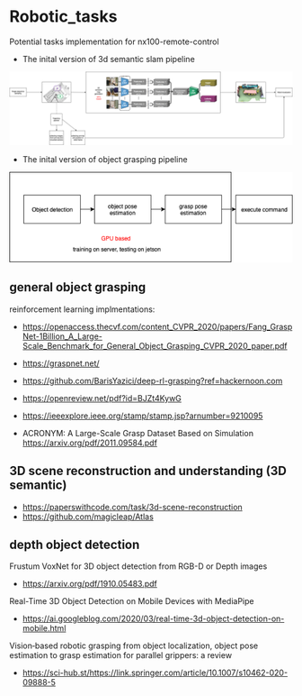 # Robotic_tasks
Potential tasks implementation for nx100-remote-control

- The inital version of 3d semantic slam pipeline

![plot](3d_map_local.png)

- The inital version of object grasping pipeline


![plot](grasp_pipeline.png)

## general object grasping
reinforcement learning implmentations:
- https://openaccess.thecvf.com/content_CVPR_2020/papers/Fang_GraspNet-1Billion_A_Large-Scale_Benchmark_for_General_Object_Grasping_CVPR_2020_paper.pdf
- https://graspnet.net/
- https://github.com/BarisYazici/deep-rl-grasping?ref=hackernoon.com
- https://openreview.net/pdf?id=BJZt4KywG
- https://ieeexplore.ieee.org/stamp/stamp.jsp?arnumber=9210095 

- ACRONYM: A Large-Scale Grasp Dataset Based on Simulation
https://arxiv.org/pdf/2011.09584.pdf

## 3D scene reconstruction and understanding (3D semantic)
 - https://paperswithcode.com/task/3d-scene-reconstruction
 - https://github.com/magicleap/Atlas
 
## depth object detection
Frustum VoxNet for 3D object detection from RGB-D or Depth images
- https://arxiv.org/pdf/1910.05483.pdf

Real-Time 3D Object Detection on Mobile Devices with MediaPipe
- https://ai.googleblog.com/2020/03/real-time-3d-object-detection-on-mobile.html

Vision‑based robotic grasping from object localization, object pose estimation to grasp estimation for parallel grippers: a review
- https://sci-hub.st/https://link.springer.com/article/10.1007/s10462-020-09888-5

